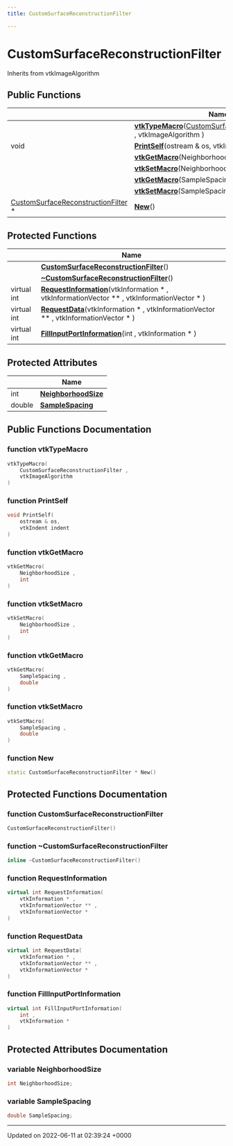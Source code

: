 ```yaml
---
title: CustomSurfaceReconstructionFilter

---
```


# CustomSurfaceReconstructionFilter





Inherits from vtkImageAlgorithm

## Public Functions

|                | Name           |
| -------------- | -------------- |
| | **[vtkTypeMacro](../Classes/classCustomSurfaceReconstructionFilter.md#function-vtktypemacro)**([CustomSurfaceReconstructionFilter](../Classes/classCustomSurfaceReconstructionFilter.md) , vtkImageAlgorithm ) |
| void | **[PrintSelf](../Classes/classCustomSurfaceReconstructionFilter.md#function-printself)**(ostream & os, vtkIndent indent) |
| | **[vtkGetMacro](../Classes/classCustomSurfaceReconstructionFilter.md#function-vtkgetmacro)**(NeighborhoodSize , int ) |
| | **[vtkSetMacro](../Classes/classCustomSurfaceReconstructionFilter.md#function-vtksetmacro)**(NeighborhoodSize , int ) |
| | **[vtkGetMacro](../Classes/classCustomSurfaceReconstructionFilter.md#function-vtkgetmacro)**(SampleSpacing , double ) |
| | **[vtkSetMacro](../Classes/classCustomSurfaceReconstructionFilter.md#function-vtksetmacro)**(SampleSpacing , double ) |
| [CustomSurfaceReconstructionFilter](../Classes/classCustomSurfaceReconstructionFilter.md) * | **[New](../Classes/classCustomSurfaceReconstructionFilter.md#function-new)**() |

## Protected Functions

|                | Name           |
| -------------- | -------------- |
| | **[CustomSurfaceReconstructionFilter](../Classes/classCustomSurfaceReconstructionFilter.md#function-customsurfacereconstructionfilter)**() |
| | **[~CustomSurfaceReconstructionFilter](../Classes/classCustomSurfaceReconstructionFilter.md#function-~customsurfacereconstructionfilter)**() |
| virtual int | **[RequestInformation](../Classes/classCustomSurfaceReconstructionFilter.md#function-requestinformation)**(vtkInformation * , vtkInformationVector ** , vtkInformationVector * ) |
| virtual int | **[RequestData](../Classes/classCustomSurfaceReconstructionFilter.md#function-requestdata)**(vtkInformation * , vtkInformationVector ** , vtkInformationVector * ) |
| virtual int | **[FillInputPortInformation](../Classes/classCustomSurfaceReconstructionFilter.md#function-fillinputportinformation)**(int , vtkInformation * ) |

## Protected Attributes

|                | Name           |
| -------------- | -------------- |
| int | **[NeighborhoodSize](../Classes/classCustomSurfaceReconstructionFilter.md#variable-neighborhoodsize)**  |
| double | **[SampleSpacing](../Classes/classCustomSurfaceReconstructionFilter.md#variable-samplespacing)**  |

## Public Functions Documentation

### function vtkTypeMacro

```cpp
vtkTypeMacro(
    CustomSurfaceReconstructionFilter ,
    vtkImageAlgorithm 
)
```


### function PrintSelf

```cpp
void PrintSelf(
    ostream & os,
    vtkIndent indent
)
```


### function vtkGetMacro

```cpp
vtkGetMacro(
    NeighborhoodSize ,
    int 
)
```


### function vtkSetMacro

```cpp
vtkSetMacro(
    NeighborhoodSize ,
    int 
)
```


### function vtkGetMacro

```cpp
vtkGetMacro(
    SampleSpacing ,
    double 
)
```


### function vtkSetMacro

```cpp
vtkSetMacro(
    SampleSpacing ,
    double 
)
```


### function New

```cpp
static CustomSurfaceReconstructionFilter * New()
```


## Protected Functions Documentation

### function CustomSurfaceReconstructionFilter

```cpp
CustomSurfaceReconstructionFilter()
```


### function ~CustomSurfaceReconstructionFilter

```cpp
inline ~CustomSurfaceReconstructionFilter()
```


### function RequestInformation

```cpp
virtual int RequestInformation(
    vtkInformation * ,
    vtkInformationVector ** ,
    vtkInformationVector * 
)
```


### function RequestData

```cpp
virtual int RequestData(
    vtkInformation * ,
    vtkInformationVector ** ,
    vtkInformationVector * 
)
```


### function FillInputPortInformation

```cpp
virtual int FillInputPortInformation(
    int ,
    vtkInformation * 
)
```


## Protected Attributes Documentation

### variable NeighborhoodSize

```cpp
int NeighborhoodSize;
```


### variable SampleSpacing

```cpp
double SampleSpacing;
```


-------------------------------

Updated on 2022-06-11 at 02:39:24 +0000